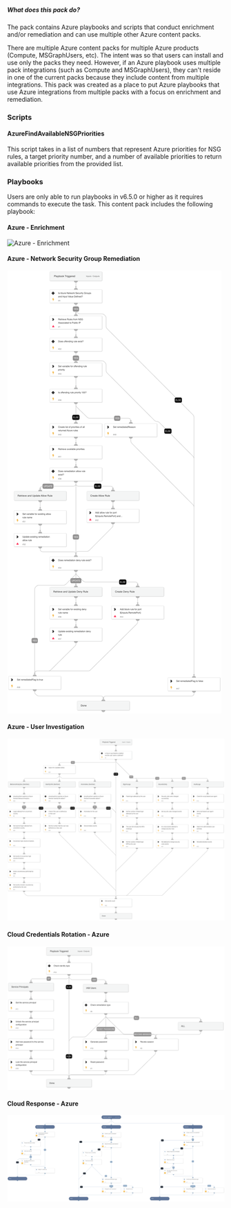 ##### What does this pack do?

The pack contains Azure playbooks and scripts that conduct enrichment and/or remediation and can use multiple other Azure 
content packs.

There are multiple Azure content packs for multiple Azure products (Compute, MSGraphUsers, etc).  The intent was so that 
users can install and use only the packs they need.  However, if an Azure playbook uses multiple pack integrations (such 
as Compute and MSGraphUsers), they can't reside in one of the current packs because they include content from multiple integrations.  This pack was created as a place to put Azure playbooks that use Azure integrations from multiple packs with a focus on enrichment and remediation.

### Scripts

#### AzureFindAvailableNSGPriorities

This script takes in a list of numbers that represent Azure priorities for NSG rules, a target priority number, and a number of available priorities to return available priorities from the provided list.

### Playbooks

Users are only able to run playbooks in v6.5.0 or higher as it requires commands to execute the task.
This content pack includes the following playbook:

#### Azure - Enrichment

![Azure - Enrichment]()

#### Azure - Network Security Group Remediation

![Azure - Network Security Group Remediation](https://github.com/demisto/content/raw/master/Packs/Azure-Enrichment-Remediation/doc_files/Azure_-_Network_Security_Group_Remediation.png)

#### Azure - User Investigation

![Azure - User Investigation](https://github.com/demisto/content/raw/master/Packs/Azure-Enrichment-Remediation/doc_files/Azure_-_User_Investigation.png)

#### Cloud Credentials Rotation - Azure

![Cloud Credentials Rotation - Azure](https://github.com/demisto/content/raw/master/Packs/Azure-Enrichment-Remediation/doc_files/Cloud_Credentials_Rotation_-_Azure.png)


#### Cloud Response - Azure

![Cloud Response - Azure](https://github.com/demisto/content/raw/master/Packs/Azure-Enrichment-Remediation/doc_files/Cloud_Response_-_Azure.png)
